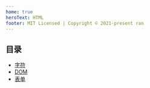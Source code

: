 ```yaml
---
home: true
heroText: HTML
footer: MIT Licensed | Copyright © 2021-present ran
---
```


## 目录

- [字符](./字符)
- [DOM](./DOM)
- [表单](./表单)